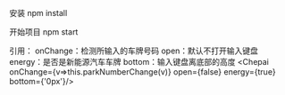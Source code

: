安装
npm install

开始项目
npm start

引用：
onChange：检测所输入的车牌号码
open：默认不打开输入键盘
energy：是否是新能源汽车车牌
bottom：输入键盘离底部的高度
<Chepai onChange={v=>this.parkNumberChange(v)} open={false} energy={true}  bottom={'0px'}/>
